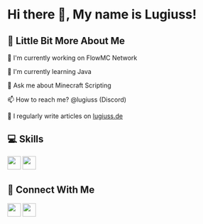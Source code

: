 # Hi there 👋, My name is Lugiuss!

## 💫 Little Bit More About Me
<p>🔭 I'm currently working on FlowMC Network</p>
<p>🌱 I'm currently learning Java</p>
<p>💬 Ask me about Minecraft Scripting</p>
<p>📫 How to reach me? @lugiuss (Discord)</p>
<p>🔗 I regularly write articles on <a href="http://lugiuss.de">lugiuss.de</a></p>

## 💻 Skills
<p>
<img src="https://img.shields.io/badge/java-%23ED8B00.svg?style=for-the-badge&logo=java&logoColor=white" style="margin-bottom: 4px;" height="30px">
<img src="https://img.shields.io/badge/Linux-FCC624?style=for-the-badge&logo=linux&logoColor=black" style="margin-bottom: 4px;" height="30px">
</p>

## 👥 Connect With Me
<p>
<a href="https://twitter.com/lugiuss"><img src="https://img.shields.io/badge/Discord-%237289DA.svg?style=for-the-badge&logo=discord&logoColor=white" style="margin-bottom: 4px;" height="30px" target="_blank"></a>
<a href="https://www.youtube.com/c/lugiuss"><img src="https://img.shields.io/badge/YouTube-%23FF0000.svg?style=for-the-badge&logo=YouTube&logoColor=white" style="margin-bottom: 4px;" height="30px" target="_blank"></a>
</p>
